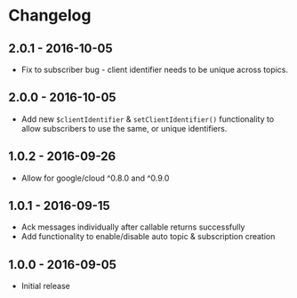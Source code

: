 # Changelog

## 2.0.1 - 2016-10-05

* Fix to subscriber bug - client identifier needs to be unique across topics.

## 2.0.0 - 2016-10-05

* Add new `$clientIdentifier` & `setClientIdentifier()` functionality to allow subscribers to use the same, or unique identifiers.

## 1.0.2 - 2016-09-26

* Allow for google/cloud ^0.8.0 and ^0.9.0

## 1.0.1 - 2016-09-15

* Ack messages individually after callable returns successfully
* Add functionality to enable/disable auto topic & subscription creation

## 1.0.0 - 2016-09-05

* Initial release